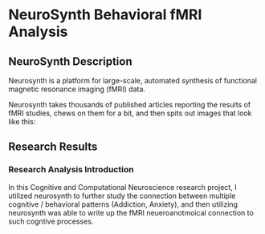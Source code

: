 # NeuroSynth Behavioral fMRI Analysis
## NeuroSynth Description
Neurosynth is a platform for large-scale, automated synthesis of functional magnetic resonance imaging (fMRI) data.

Neurosynth takes thousands of published articles reporting the results of fMRI studies, chews on them for a bit, and then spits out images that look like this:

## Research Results

### Research Analysis Introduction
In this Cognitive and Computational Neuroscience research project, I utilized neurosynth to further study the connection between multiple cognitive / behavioral  patterns (Addiction, Anxiety), 
and then utilizing neurosynth was able to write up the fMRI neueroanotmoical connection to such cogntive processes.

###
